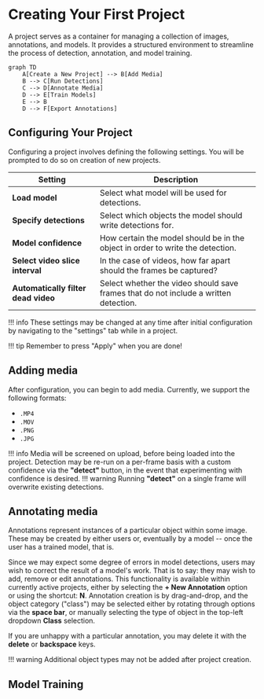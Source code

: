 # Creating Your First Project

A project serves as a container for managing a collection of images, annotations, and models. It provides a structured environment to streamline the process of detection, annotation, and model training.

```mermaid
graph TD
    A[Create a New Project] --> B[Add Media]
    B --> C[Run Detections]
    C --> D[Annotate Media]
    D --> E[Train Models]
    E --> B
    D --> F[Export Annotations]
```


## Configuring Your Project

Configuring a project involves defining the following settings. You will be prompted to do so on creation of new projects.

| Setting                              | Description                                                                 |
|--------------------------------------|-----------------------------------------------------------------------------|
| **Load model**                       | Select what model will be used for detections.                              |
| **Specify detections**               | Select which objects the model should write detections for.                 |
| **Model confidence**                 | How certain the model should be in the object in order to write the detection. |
| **Select video slice interval**      | In the case of videos, how far apart should the frames be captured?          |
| **Automatically filter dead video**  | Select whether the video should save frames that do not include a written detection. |

!!! info
    These settings may be changed at any time after initial configuration by navigating to the "settings" tab while in a project.


!!! tip
    Remember to press "Apply" when you are done!

## Adding media

After configuration, you can begin to add media. Currently, we support the following formats:

- `.MP4`
- `.MOV`
- `.PNG`
- `.JPG`

!!! info
    Media will be screened on upload, before being loaded into the project. Detection may be re-run on a per-frame basis with a custom confidence via the **"detect"** button, in the event that experimenting with confidence is desired.
!!! warning
    Running **"detect"** on a single frame will overwrite existing detections.


## Annotating media

Annotations represent instances of a particular object within some image. These may be created by either users or, eventually by a model -- once the user has a trained model, that is. 

Since we may expect some degree of errors in model detections, users may wish to correct the result of a model's work. That is to say: they may wish to add, remove or edit annotations. This functionality is available within currently active projects, either by selecting the **+ New Annotation** option or using the shortcut: **N**. Annotation creation is by drag-and-drop, and the object category ("class") may be selected either by rotating through options via the **space bar**, or manually selecting the type of object in the top-left dropdown **Class** selection.

If you are unhappy with a particular annotation, you may delete it with the **delete** or **backspace** keys.


!!! warning
    Additional object types may not be added after project creation.

## Model Training

## 